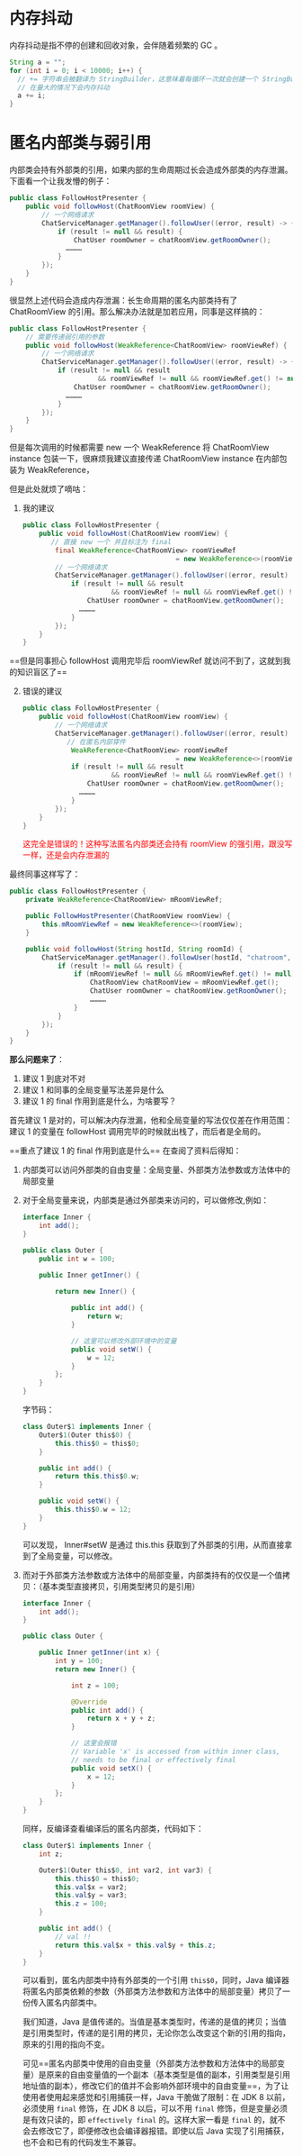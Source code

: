 # 内存抖动

内存抖动是指不停的创建和回收对象，会伴随着频繁的 GC 。

```java
String a = "";
for (int i = 0; i < 10000; i++) {
  // += 字符串会被翻译为 StringBuilder，这意味着每循环一次就会创建一个 StringBuilder
  // 在量大的情况下会内存抖动
  a += i;
}
```

# 匿名内部类与弱引用

内部类会持有外部类的引用，如果内部的生命周期过长会造成外部类的内存泄漏。下面看一个让我发懵的例子：

```java
public class FollowHostPresenter {
    public void followHost(ChatRoomView roomView) {
        // 一个网络请求
        ChatServiceManager.getManager().followUser((error, result) -> {
            if (result != null && result) {
                ChatUser roomOwner = chatRoomView.getRoomOwner();
              …………
            }
        });
    }
}
```

很显然上述代码会造成内存泄漏：长生命周期的匿名内部类持有了 ChatRoomView 的引用。那么解决办法就是加若应用，同事是这样搞的：

```java
public class FollowHostPresenter {
    // 需要传递弱引用的参数
    public void followHost(WeakReference<ChatRoomView> roomViewRef) {
        // 一个网络请求
        ChatServiceManager.getManager().followUser((error, result) -> {
            if (result != null && result
                      && roomViewRef != null && roomViewRef.get() != null) {
                ChatUser roomOwner = chatRoomView.getRoomOwner();
              …………
            }
        });
    }
}
```

但是每次调用的时候都需要 new 一个 WeakReference 将 ChatRoomView instance 包装一下，很麻烦我建议直接传递  ChatRoomView instance 在内部包装为 WeakReference，

但是此处就烦了嘀咕：

1. 我的建议

   ```java
   public class FollowHostPresenter {
       public void followHost(ChatRoomView roomView) {
          // 直接 new 一个 并且标注为 final
           final WeakReference<ChatRoomView> roomViewRef 
                                         = new WeakReference<>(roomView);
           // 一个网络请求
           ChatServiceManager.getManager().followUser((error, result) -> {
               if (result != null && result
                         && roomViewRef != null && roomViewRef.get() != null) {
                   ChatUser roomOwner = chatRoomView.getRoomOwner();
                 …………
               }
           });
       }
   }
   ```

   

==但是同事担心 followHost 调用完毕后 roomViewRef 就访问不到了，这就到我的知识盲区了==

2. 错误的建议

   ```java
   public class FollowHostPresenter {
       public void followHost(ChatRoomView roomView) {
           // 一个网络请求
           ChatServiceManager.getManager().followUser((error, result) -> {
              // 在匿名内部穿件
               WeakReference<ChatRoomView> roomViewRef 
                                         = new WeakReference<>(roomView);
               if (result != null && result
                         && roomViewRef != null && roomViewRef.get() != null) {
                   ChatUser roomOwner = chatRoomView.getRoomOwner();
                 …………
               }
           });
       }
   }
   ```

   <font color = red>这完全是错误的！这种写法匿名内部类还会持有 roomView 的强引用，跟没写一样，还是会内存泄漏的</font>

最终同事这样写了：

```java
public class FollowHostPresenter {
    private WeakReference<ChatRoomView> mRoomViewRef;

    public FollowHostPresenter(ChatRoomView roomView) {
        this.mRoomViewRef = new WeakReference<>(roomView);
    }

    public void followHost(String hostId, String roomId) {
        ChatServiceManager.getManager().followUser(hostId, "chatroom", roomId, (error, result) -> {
            if (result != null && result) {
                if (mRoomViewRef != null && mRoomViewRef.get() != null) {
                    ChatRoomView chatRoomView = mRoomViewRef.get();
                    ChatUser roomOwner = chatRoomView.getRoomOwner();
                    …………
                }
            }
        });
    }
}
```



**那么问题来了**：

1. 建议 1 到底对不对
2. 建议 1 和同事的全局变量写法差异是什么
3. 建议 1 的 final 作用到底是什么，为啥要写？



首先建议 1 是对的，可以解决内存泄漏，他和全局变量的写法仅仅差在作用范围：建议 1 的变量在 followHost 调用完毕的时候就出栈了，而后者是全局的。



==重点了建议 1 的 final 作用到底是什么== 在查阅了资料后得知：

1. 内部类可以访问外部类的自由变量：全局变量、外部类方法参数或方法体中的局部变量

2. 对于全局变量来说，内部类是通过外部类来访问的，可以做修改,例如：

   ```java
   interface Inner {
       int add();
   }
   
   public class Outer {
       public int w = 100;
   
       public Inner getInner() {
   
           return new Inner() {
               
               public int add() {
                   return w;
               }
   
               // 这里可以修改外部环境中的变量
               public void setW() {
                   w = 12;
               }
           };
       }
   }
   ```

   字节码：

   ```java
   class Outer$1 implements Inner {
       Outer$1(Outer this$0) {
           this.this$0 = this$0;
       }
   
       public int add() {
           return this.this$0.w;
       }
   
       public void setW() {
           this.this$0.w = 12;
       }
   }
   ```

   可以发现， Inner#setW 是通过 this.this 获取到了外部类的引用，从而直接拿到了全局变量，可以修改。

3. 而对于外部类方法参数或方法体中的局部变量，内部类持有的仅仅是一个值拷贝：（基本类型直接拷贝，引用类型拷贝的是引用）

   

   ```java
   interface Inner {
       int add();
   }
   
   public class Outer {
   
       public Inner getInner(int x) {
           int y = 100;
           return new Inner() {
   
               int z = 100;
   
               @Override
               public int add() {
                   return x + y + z;
               }
   
               // 这里会报错
               // Variable 'x' is accessed from within inner class, 
               // needs to be final or effectively final
               public void setX() {
                   x = 12;
               }
           };
       }
   }
   ```

   同样，反编译查看编译后的匿名内部类，代码如下：

   ```java
   class Outer$1 implements Inner {
       int z;
   
       Outer$1(Outer this$0, int var2, int var3) {
           this.this$0 = this$0;
           this.val$x = var2;
           this.val$y = var3;
           this.z = 100;
       }
   
       public int add() {
           // val !!
           return this.val$x + this.val$y + this.z;
       }
   }
   ```

    可以看到，匿名内部类中持有外部类的一个引用 `this$0`，同时，Java 编译器将匿名内部类依赖的参数（外部类方法参数和方法体中的局部变量）拷贝了一份传入匿名内部类中。

   我们知道，Java 是值传递的。当值是基本类型时，传递的是值的拷贝；当值是引用类型时，传递的是引用的拷贝，无论你怎么改变这个新的引用的指向，原来的引用的指向不变。

   可见==匿名内部类中使用的自由变量（外部类方法参数和方法体中的局部变量）是原来的自由变量值的一个副本（基本类型是值的副本，引用类型是引用地址值的副本），修改它们的值并不会影响外部环境中的自由变量==，为了让使用者使用起来感觉和引用捕获一样，Java 干脆做了限制：在 JDK 8 以前，必须使用 `final` 修饰，在 JDK 8 以后，可以不用 `final` 修饰，但是变量必须是有效只读的，即 `effectively final` 的。这样大家一看是 `final` 的，就不会去修改它了，即便修改也会编译器报错。即使以后 Java 实现了引用捕获，也不会和已有的代码发生不兼容。
